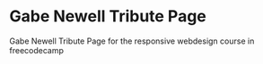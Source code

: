 # Gabe Newell Tribute Page
Gabe Newell Tribute Page for the responsive webdesign course in freecodecamp
